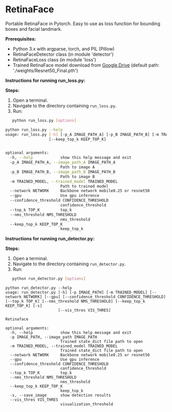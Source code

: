# RetinaFace
Portable RetinaFace in Pytorch. Easy to use as loss function for bounding boxes and facial landmark.

**Prerequisites:**

- Python 3.x with argparse, torch, and PIL (Pillow)
- RetinaFaceDetector class (in module 'detector')
- RetinaFaceLoss class (in module 'loss')
- Trained RetinaFace model download from [Google Drive](https://drive.google.com/open?id=11UGV3nbVv1x9IC--_tK3Uxf7hA6rlbsS) (default path: './weights/Resnet50_Final.pth')

**Instructions for running run_loss.py:**

**Steps:**

1. Open a terminal.
2. Navigate to the directory containing `run_loss.py`.
3. Run:

```bash
   python run_loss.py [options]
```

```bash
python run_loss.py --help
usage: run_loss.py [-h] [-p_A IMAGE_PATH_A] [-p_B IMAGE_PATH_B] [-m TRAINED_MODEL] [--network NETWORK] [--gpu] [--confidence_threshold CONFIDENCE_THRESHOLD] [--top_k TOP_K] [--nms_threshold NMS_THRESHOLD]
                   [--keep_top_k KEEP_TOP_K]


optional arguments:
  -h, --help            show this help message and exit
  -p_A IMAGE_PATH_A, --image_path_A IMAGE_PATH_A
                        Path to image A
  -p_B IMAGE_PATH_B, --image_path_B IMAGE_PATH_B
                        Path to image B
  -m TRAINED_MODEL, --trained_model TRAINED_MODEL
                        Path to trained model
  --network NETWORK     Backbone network mobile0.25 or resnet50
  --gpu                 Use gpu inference
  --confidence_threshold CONFIDENCE_THRESHOLD
                        confidence_threshold
  --top_k TOP_K         top_k
  --nms_threshold NMS_THRESHOLD
                        nms_threshold
  --keep_top_k KEEP_TOP_K
                        keep_top_k

```

**Instructions for running run_detector.py:**

**Steps:**

1. Open a terminal.
2. Navigate to the directory containing `run_detector.py`.
3. Run:

```bash
   python run_detector.py [options]

```

```
python run_detector.py --help
usage: run_detector.py [-h] [-p IMAGE_PATH] [-m TRAINED_MODEL] [--network NETWORK] [--gpu] [--confidence_threshold CONFIDENCE_THRESHOLD] [--top_k TOP_K] [--nms_threshold NMS_THRESHOLD] [--keep_top_k KEEP_TOP_K] [-s]
                       [--vis_thres VIS_THRES]

Retinaface

optional arguments:
  -h, --help            show this help message and exit
  -p IMAGE_PATH, --image_path IMAGE_PATH
                        Trained state_dict file path to open
  -m TRAINED_MODEL, --trained_model TRAINED_MODEL
                        Trained state_dict file path to open
  --network NETWORK     Backbone network mobile0.25 or resnet50
  --gpu                 Use gpu inference
  --confidence_threshold CONFIDENCE_THRESHOLD
                        confidence_threshold
  --top_k TOP_K         top_k
  --nms_threshold NMS_THRESHOLD
                        nms_threshold
  --keep_top_k KEEP_TOP_K
                        keep_top_k
  -s, --save_image      show detection results
  --vis_thres VIS_THRES
                        visualization_threshold
```
